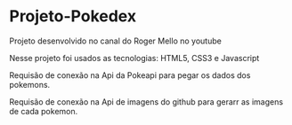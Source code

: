 # Projeto-Pokedex

Projeto desenvolvido no canal do Roger Mello no youtube

Nesse projeto foi usados as tecnologias: HTML5, CSS3 e Javascript

Requisão de conexão na Api da Pokeapi para pegar os dados dos pokemons.

Requisão de conexão na Api de imagens do github para gerarr as imagens de cada pokemon.
